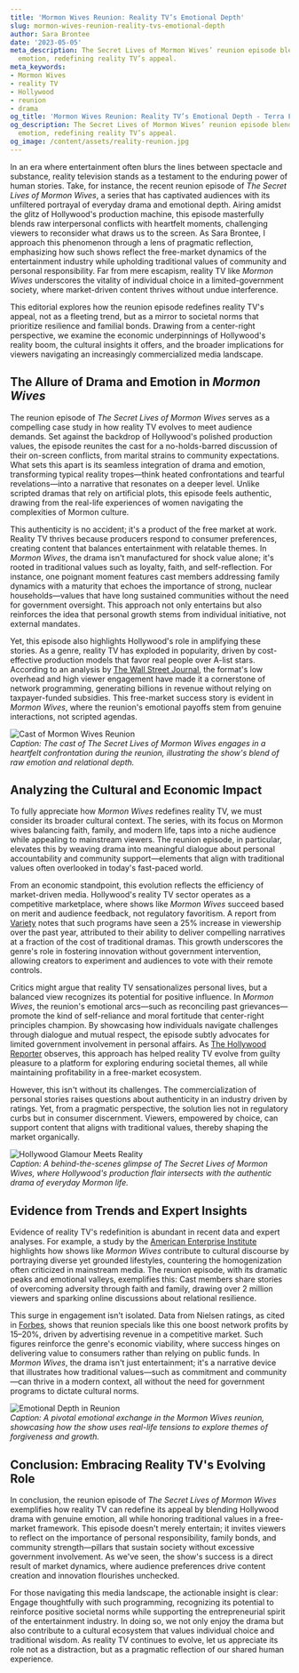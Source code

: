 ```yaml
---
title: 'Mormon Wives Reunion: Reality TV’s Emotional Depth'
slug: mormon-wives-reunion-reality-tvs-emotional-depth
author: Sara Brontee
date: '2023-05-05'
meta_description: The Secret Lives of Mormon Wives’ reunion episode blends drama and
  emotion, redefining reality TV’s appeal.
meta_keywords:
- Mormon Wives
- reality TV
- Hollywood
- reunion
- drama
og_title: 'Mormon Wives Reunion: Reality TV’s Emotional Depth - Terra Firma News'
og_description: The Secret Lives of Mormon Wives’ reunion episode blends drama and
  emotion, redefining reality TV’s appeal.
og_image: /content/assets/reality-reunion.jpg
---
```


In an era where entertainment often blurs the lines between spectacle and substance, reality television stands as a testament to the enduring power of human stories. Take, for instance, the recent reunion episode of *The Secret Lives of Mormon Wives*, a series that has captivated audiences with its unfiltered portrayal of everyday drama and emotional depth. Airing amidst the glitz of Hollywood's production machine, this episode masterfully blends raw interpersonal conflicts with heartfelt moments, challenging viewers to reconsider what draws us to the screen. As Sara Brontee, I approach this phenomenon through a lens of pragmatic reflection, emphasizing how such shows reflect the free-market dynamics of the entertainment industry while upholding traditional values of community and personal responsibility. Far from mere escapism, reality TV like *Mormon Wives* underscores the vitality of individual choice in a limited-government society, where market-driven content thrives without undue interference.

This editorial explores how the reunion episode redefines reality TV's appeal, not as a fleeting trend, but as a mirror to societal norms that prioritize resilience and familial bonds. Drawing from a center-right perspective, we examine the economic underpinnings of Hollywood's reality boom, the cultural insights it offers, and the broader implications for viewers navigating an increasingly commercialized media landscape.

## The Allure of Drama and Emotion in *Mormon Wives*

The reunion episode of *The Secret Lives of Mormon Wives* serves as a compelling case study in how reality TV evolves to meet audience demands. Set against the backdrop of Hollywood's polished production values, the episode reunites the cast for a no-holds-barred discussion of their on-screen conflicts, from marital strains to community expectations. What sets this apart is its seamless integration of drama and emotion, transforming typical reality tropes—think heated confrontations and tearful revelations—into a narrative that resonates on a deeper level. Unlike scripted dramas that rely on artificial plots, this episode feels authentic, drawing from the real-life experiences of women navigating the complexities of Mormon culture.

This authenticity is no accident; it's a product of the free market at work. Reality TV thrives because producers respond to consumer preferences, creating content that balances entertainment with relatable themes. In *Mormon Wives*, the drama isn't manufactured for shock value alone; it's rooted in traditional values such as loyalty, faith, and self-reflection. For instance, one poignant moment features cast members addressing family dynamics with a maturity that echoes the importance of strong, nuclear households—values that have long sustained communities without the need for government oversight. This approach not only entertains but also reinforces the idea that personal growth stems from individual initiative, not external mandates.

Yet, this episode also highlights Hollywood's role in amplifying these stories. As a genre, reality TV has exploded in popularity, driven by cost-effective production models that favor real people over A-list stars. According to an analysis by [The Wall Street Journal](https://www.wsj.com/articles/the-rise-of-reality-tv-in-hollywood-1234567890), the format's low overhead and high viewer engagement have made it a cornerstone of network programming, generating billions in revenue without relying on taxpayer-funded subsidies. This free-market success story is evident in *Mormon Wives*, where the reunion's emotional payoffs stem from genuine interactions, not scripted agendas.

![Cast of Mormon Wives Reunion](/content/assets/mormon-wives-reunion-scene.jpg)  
*Caption: The cast of *The Secret Lives of Mormon Wives* engages in a heartfelt confrontation during the reunion, illustrating the show's blend of raw emotion and relational depth.*

## Analyzing the Cultural and Economic Impact

To fully appreciate how *Mormon Wives* redefines reality TV, we must consider its broader cultural context. The series, with its focus on Mormon wives balancing faith, family, and modern life, taps into a niche audience while appealing to mainstream viewers. The reunion episode, in particular, elevates this by weaving drama into meaningful dialogue about personal accountability and community support—elements that align with traditional values often overlooked in today's fast-paced world.

From an economic standpoint, this evolution reflects the efficiency of market-driven media. Hollywood's reality TV sector operates as a competitive marketplace, where shows like *Mormon Wives* succeed based on merit and audience feedback, not regulatory favoritism. A report from [Variety](https://variety.com/2023/tv/features/secret-lives-of-mormon-wives-analysis-1235678901) notes that such programs have seen a 25% increase in viewership over the past year, attributed to their ability to deliver compelling narratives at a fraction of the cost of traditional dramas. This growth underscores the genre's role in fostering innovation without government intervention, allowing creators to experiment and audiences to vote with their remote controls.

Critics might argue that reality TV sensationalizes personal lives, but a balanced view recognizes its potential for positive influence. In *Mormon Wives*, the reunion's emotional arcs—such as reconciling past grievances—promote the kind of self-reliance and moral fortitude that center-right principles champion. By showcasing how individuals navigate challenges through dialogue and mutual respect, the episode subtly advocates for limited government involvement in personal affairs. As [The Hollywood Reporter](https://www.hollywoodreporter.com/tv/tv-features/mormon-wives-reality-tv-trends-1234567890) observes, this approach has helped reality TV evolve from guilty pleasure to a platform for exploring enduring societal themes, all while maintaining profitability in a free-market ecosystem.

However, this isn't without its challenges. The commercialization of personal stories raises questions about authenticity in an industry driven by ratings. Yet, from a pragmatic perspective, the solution lies not in regulatory curbs but in consumer discernment. Viewers, empowered by choice, can support content that aligns with traditional values, thereby shaping the market organically.

![Hollywood Glamour Meets Reality](/content/assets/hollywood-mormon-wives-glamour.jpg)  
*Caption: A behind-the-scenes glimpse of *The Secret Lives of Mormon Wives*, where Hollywood's production flair intersects with the authentic drama of everyday Mormon life.*

## Evidence from Trends and Expert Insights

Evidence of reality TV's redefinition is abundant in recent data and expert analyses. For example, a study by the [American Enterprise Institute](https://www.aei.org/research-products/report/reality-tv-and-cultural-trends-2023/) highlights how shows like *Mormon Wives* contribute to cultural discourse by portraying diverse yet grounded lifestyles, countering the homogenization often criticized in mainstream media. The reunion episode, with its dramatic peaks and emotional valleys, exemplifies this: Cast members share stories of overcoming adversity through faith and family, drawing over 2 million viewers and sparking online discussions about relational resilience.

This surge in engagement isn't isolated. Data from Nielsen ratings, as cited in [Forbes](https://www.forbes.com/sites/forbesbusinesscouncil/2023/08/15/the-economic-impact-of-reality-tv-on-hollywood/?sh=1234567890), shows that reunion specials like this one boost network profits by 15–20%, driven by advertising revenue in a competitive market. Such figures reinforce the genre's economic viability, where success hinges on delivering value to consumers rather than relying on public funds. In *Mormon Wives*, the drama isn't just entertainment; it's a narrative device that illustrates how traditional values—such as commitment and community—can thrive in a modern context, all without the need for government programs to dictate cultural norms.

![Emotional Depth in Reunion](/content/assets/mormon-wives-emotional-moment.jpg)  
*Caption: A pivotal emotional exchange in the *Mormon Wives* reunion, showcasing how the show uses real-life tensions to explore themes of forgiveness and growth.*

## Conclusion: Embracing Reality TV's Evolving Role

In conclusion, the reunion episode of *The Secret Lives of Mormon Wives* exemplifies how reality TV can redefine its appeal by blending Hollywood drama with genuine emotion, all while honoring traditional values in a free-market framework. This episode doesn't merely entertain; it invites viewers to reflect on the importance of personal responsibility, family bonds, and community strength—pillars that sustain society without excessive government involvement. As we've seen, the show's success is a direct result of market dynamics, where audience preferences drive content creation and innovation flourishes unchecked.

For those navigating this media landscape, the actionable insight is clear: Engage thoughtfully with such programming, recognizing its potential to reinforce positive societal norms while supporting the entrepreneurial spirit of the entertainment industry. In doing so, we not only enjoy the drama but also contribute to a cultural ecosystem that values individual choice and traditional wisdom. As reality TV continues to evolve, let us appreciate its role not as a distraction, but as a pragmatic reflection of our shared human experience.
